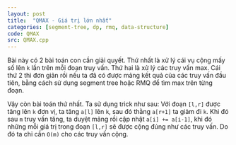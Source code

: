 ```yaml
---
layout: post
title:  "QMAX - Giá trị lớn nhất"
categories: [segment-tree, dp, rmq, data-structure]
code: QMAX
src: QMAX.cpp
---
```


Bài này có 2 bài toán con cần giải quyết. Thứ nhất là xử lý cái vụ cộng mấy số lên `k` lần trên mỗi đoạn truy vấn. Thứ hai là xử lý các truy vấn max. Cái thứ 2 thì đơn giản rồi nếu ta đã có được mảng kết quả của các truy vấn đầu tiên, bằng cách sử dụng segment tree hoặc RMQ để tìm max trên từng đoạn.

Vậy còn bài toán thứ nhất. Ta sử dụng trick như sau: Với đoạn `[l,r]` được tăng lên `k` đơn vị, ta tăng `a[l]` lên `k`, sau đó thằng `a[r+1]` ta giảm đi `k`. Khi đó sau `m` truy vấn tăng, ta duyệt mảng rồi cập nhật `a[i] += a[i-1]`, khi đó những mỗi giá trị trong đoạn `[l,r]` sẽ được cộng đúng như các truy vấn. Do đó ta chỉ cần `O(m)` cho các truy vấn cộng.
